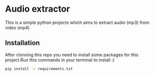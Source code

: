 # Audio extractor
  This is a simple python projects which aims to extract audio (mp3) from video (mp4)
## Installation
After clonning this repo you need to install some packages for this project.Run this commands in your terminal to install :)

```bash
pip install -r requirements.txt
```